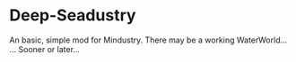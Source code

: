 # Deep-Seadustry

An basic, simple mod for Mindustry.
There may be a working WaterWorld...
... Sooner or later...
